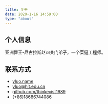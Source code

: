 ```yaml
---
title: 关于
date: 2020-1-16 14:59:00
type: "about"
---
```


## <i class="fa fa-user"></i>  个人信息

亚洲舞王-尼古拉斯赵四关门弟子，一个菜逼工程师。

## <i class="fa fa-phone"></i>  联系方式

+ <i class="fa fa-link"></i>   [yluo.name](https://yluo.name)
+ <i class="fa fa-envelope"></i>    [yluo@hit.edu.cn](mailto:yluo@hit.edu.cn)
+ <i class="fa fa-github"></i>    [github.com/thinkexist1989](https://github.com/thinkexist1989)
+ <i class="fa fa-mobile"></i>    (+86)18686744086


